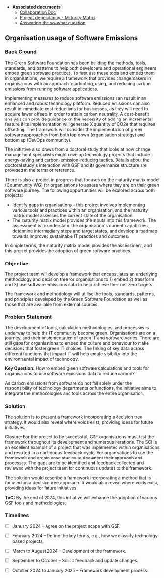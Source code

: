  - **Associated documents**
   - [Collaboration Doc](https://docs.google.com/document/d/15BhJo2LPzA49eqQGzXCpksm6ftsUWUBevmXwwyKyzOI/edit#heading=h.1kbk2mwkzsqj) 
   - [Project dependancy - Maturity Matrix ](https://github.com/Green-Software-Foundation/green-software-maturity-matrix)
   - [Answering the so-what question](https://github.com/Green-Software-Foundation/oc/discussions/18) 

## Organisation usage of Software Emissions

### Back Ground
The Green Software Foundation has been building the methods, tools, standards, and patterns to help both developers and operational engineers embed green software practices. To first use these tools and embed them in organisations, we require a framework that provides changemakers in organisations with an approach to adopting, using, and reducing carbon emissions from running software applications. 

Implementing measures to reduce software emissions can result in an enhanced and robust technology platform. Reduced emissions can also result in immediate cost reductions for businesses, as they will need to acquire fewer offsets in order to attain carbon neutrality. A cost-benefit analysis can provide guidance on the necessity of adding an incremental feature if its implementation will generate X quantity of CO2e that requires offsetting. The framework will consider the implementation of green software approaches from both top down (organisation strategy) and bottom up (DevOps community). 

The initiative also draws from a doctoral study that looks at how change management specialists might develop technology projects that include energy-saving and carbon-emission-reducing tactics. Details about the doctoral study's interaction with GSF and its governance structure are provided in the terms of reference.

There is also a project in progress that focuses on the maturity matrix model (Coummunity WG) for organisations to assess where they are on their green software journey. The following opportunities will be explored across both projects:
- Identify gaps in organisations - this project involves implementing various tools and practices within an organisation, and the maturity matrix model assesses the current state of the organisation. 
- The maturity matrix model provides the inputs into this framework. The assessment is to understand the organisation's current capabilities, determine intermediary steps and target states, and develop a roadmap towards improved sustainable IT practices and outcomes.

In simple terms, the maturity matrix model provides the assessment, and this project provides the adoption of green software practices. 

### Objective
The project team will develop a framework that encapsulates an underlying methodology and decision tree for organisations to 1) embed 2) transform and 3) use software emissions data to help achieve their net zero targets. 

The framework and methodology will utilise the tools, standards, patterns, and principles developed by the Green Software Foundation as well as those that are available from external sources.  

### Problem Statement
The development of tools, calculation methodologies, and processes is underway to help the IT community become green. Organisations are on a journey, and their implementation of green IT and software varies. There are still gaps for organisations to embed the culture and behaviour to make decisions that foster green IT choices. The linking of key data across different functions that impact IT will help create visibility into the environmental impact of technology.

**Key Question:** How to embed green software calculations and tools for organisations to use software emissions data to reduce carbon?

As carbon emissions from software do not fall solely under the responsibility of technology departments or functions, the initiative aims to integrate the methodologies and tools across the entire organisation.

### Solution
The solution is to present a framework incorporating a decision tree strategy. It would also reveal where voids exist, providing ideas for future initiatives.

Closure: For the project to be successful, GSF organisations must test the framework throughout its development and numerous iterations. The SCI is an excellent example of a project that was implemented within organisations and resulted in a continuous feedback cycle. For organisations to use the framework and create case studies to document their approach and processes. The gaps are to be identified and feedback collected and reviewed with the project team for continuous updates to the framework.

The solution would describe a framework incorporating a method that is focused on a decision tree approach. It would also reveal where voids exist, providing ideas for future initiatives.

**ToC:** By the end of 2024, this initiative will enhance the adoption of various GSF tools and methodologies.

### Timelines
- [ ] January 2024 – Agree on the project scope with GSF.
- [ ] February 2024 – Define the key terms,  e.g., how we classify technology-based projects.
- [ ] March to August 2024 – Development of the framework.
- [ ] September to October – Solicit feedback and update changes.
- [ ] October 2024 to January 2025 – Framework development process.


